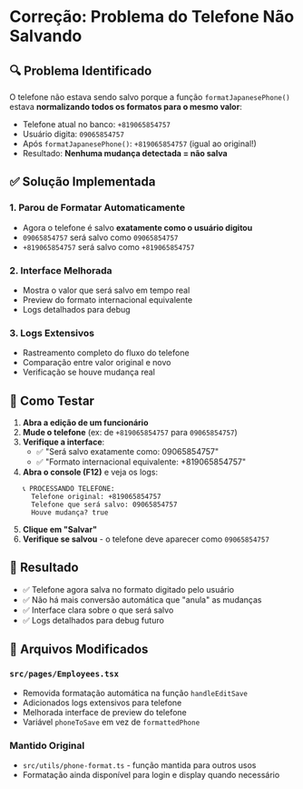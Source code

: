 # Correção: Problema do Telefone Não Salvando

## 🔍 Problema Identificado

O telefone não estava sendo salvo porque a função `formatJapanesePhone()` estava **normalizando todos os formatos para o mesmo valor**:

- Telefone atual no banco: `+819065854757`
- Usuário digita: `09065854757`
- Após `formatJapanesePhone()`: `+819065854757` (igual ao original!)
- Resultado: **Nenhuma mudança detectada = não salva**

## ✅ Solução Implementada

### 1. **Parou de Formatar Automaticamente**
- Agora o telefone é salvo **exatamente como o usuário digitou**
- `09065854757` será salvo como `09065854757`
- `+819065854757` será salvo como `+819065854757`

### 2. **Interface Melhorada**
- Mostra o valor que será salvo em tempo real
- Preview do formato internacional equivalente
- Logs detalhados para debug

### 3. **Logs Extensivos**
- Rastreamento completo do fluxo do telefone
- Comparação entre valor original e novo
- Verificação se houve mudança real

## 🧪 Como Testar

1. **Abra a edição de um funcionário**
2. **Mude o telefone** (ex: de `+819065854757` para `09065854757`)
3. **Verifique a interface**:
   - ✅ "Será salvo exatamente como: 09065854757"
   - ✅ "Formato internacional equivalente: +819065854757"
4. **Abra o console (F12)** e veja os logs:
   ```
   📞 PROCESSANDO TELEFONE:
     Telefone original: +819065854757
     Telefone que será salvo: 09065854757
     Houve mudança? true
   ```
5. **Clique em "Salvar"**
6. **Verifique se salvou** - o telefone deve aparecer como `09065854757`

## 🎯 Resultado

- ✅ Telefone agora salva no formato digitado pelo usuário
- ✅ Não há mais conversão automática que "anula" as mudanças
- ✅ Interface clara sobre o que será salvo
- ✅ Logs detalhados para debug futuro

## 📝 Arquivos Modificados

### `src/pages/Employees.tsx`
- Removida formatação automática na função `handleEditSave`
- Adicionados logs extensivos para telefone
- Melhorada interface de preview do telefone
- Variável `phoneToSave` em vez de `formattedPhone`

### Mantido Original
- `src/utils/phone-format.ts` - função mantida para outros usos
- Formatação ainda disponível para login e display quando necessário